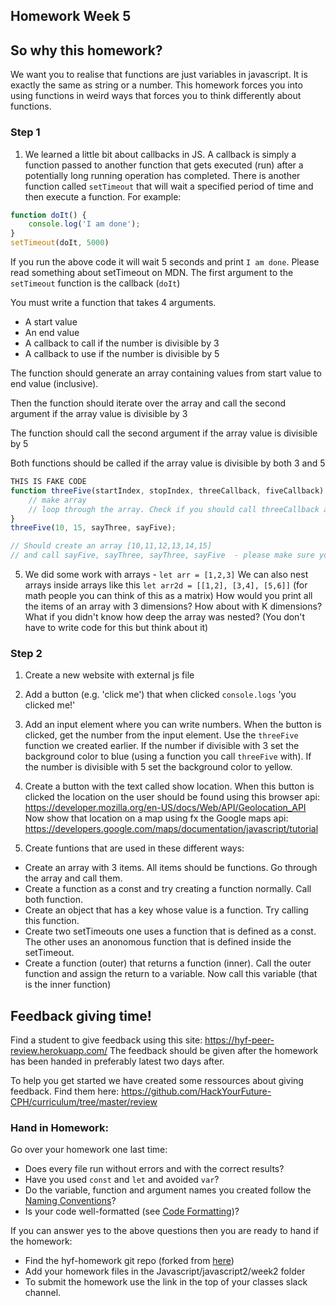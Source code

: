 ## Homework Week 5

## So why this homework?
We want you to realise that functions are just variables in javascript. It is exactly the same as string or a number. This homework forces you into using functions in weird ways that forces you to think differently about functions. 

### Step 1
1. We learned a little bit about callbacks in JS. A callback is simply a function passed to another function that gets executed (run) after a potentially long running operation has completed. There is another function called `setTimeout` that will wait a specified period of time and then execute a function. For example: 

```js
function doIt() {
    console.log('I am done');
}
setTimeout(doIt, 5000)
```
If you run the above code it will wait 5 seconds and print `I am done`. Please read something about setTimeout on MDN. The first argument to the `setTimeout` function is the callback (`doIt`)

You must write a function that takes 4 arguments.
- A start value 
- An end value
- A callback to call if the number is divisible by 3 
- A callback to use if the number is divisible by 5

The function should generate an array containing values from start value to end value (inclusive). 

Then the function should iterate over the array and call the second argument if the array value is divisible by 3

The function should call the second argument if the array value is divisible by 5 

Both functions should be called if the array value is divisible by both 3 and 5

```js
THIS IS FAKE CODE 
function threeFive(startIndex, stopIndex, threeCallback, fiveCallback) {
    // make array 
    // loop through the array. Check if you should call threeCallback and/or fiveCallback.
}
threeFive(10, 15, sayThree, sayFive);

// Should create an array [10,11,12,13,14,15]
// and call sayFive, sayThree, sayThree, sayFive  - please make sure you see why these calls are made before you start coding
```

5. We did some work with arrays - `let arr = [1,2,3]`
We can also nest arrays inside arrays like this `let arr2d = [[1,2], [3,4], [5,6]]` (for math people you can think of this as a matrix)
How would you print all the items of an array with 3 dimensions? 
How about with K dimensions? 
What if you didn't know how deep the array was nested? (You don't have to write code for this but think about it)


### Step 2

1) Create a new website with external js file

2) Add a button (e.g. 'click me') that when clicked `console.logs` 'you clicked me!'

3) Add an input element where you can write numbers. When the button is clicked, get the number from the input element. Use the `threeFive` function we created earlier. If the number if divisible with 3 set the background color to blue (using a function you call `threeFive` with). If the number is divisible with 5 set the background color to yellow.

4) Create a button with the text called show location. When this button is clicked the location on the user should be found using this browser api: https://developer.mozilla.org/en-US/docs/Web/API/Geolocation_API
Now show that location on a map using fx the Google maps api: https://developers.google.com/maps/documentation/javascript/tutorial

5) Create funtions that are used in these different ways:
- Create an array with 3 items. All items should be functions. Go through the array and call them.
- Create a function as a const and try creating a function normally. Call both function. 
- Create an object that has a key whose value is a function. Try calling this function. 
- Create two setTimeouts one uses a function that is defined as a const. The other uses an anonomous function that is defined inside the setTimeout. 
- Create a function (outer) that returns a function (inner). Call the outer function and assign the return to a variable. Now call this variable (that is the inner function)

## Feedback giving time!
Find a student to give feedback using this site: https://hyf-peer-review.herokuapp.com/
The feedback should be given after the homework has been handed in preferably latest two days after. 

To help you get started we have created some ressources about giving feedback. Find them here: https://github.com/HackYourFuture-CPH/curriculum/tree/master/review

### Hand in Homework:
Go over your homework one last time:
- Does every file run without errors and with the correct results?
- Have you used `const` and `let` and avoided `var`?
- Do the variable, function and argument names you created follow the [Naming Conventions](https://github.com/HackYourFuture/fundamentals/blob/master/fundamentals/naming_conventions.md)?
- Is your code well-formatted (see [Code Formatting](https://github.com/HackYourFuture/fundamentals/blob/master/fundamentals/naming_conventions.md))?

If you can answer yes to the above questions then you are ready to hand if the homework:
* Find the hyf-homework git repo (forked from [here](https://github.com/HackYourFuture-CPH/hyf-homework))
* Add your homework files in the Javascript/javascript2/week2 folder
* To submit the homework use the link in the top of your classes slack channel. 